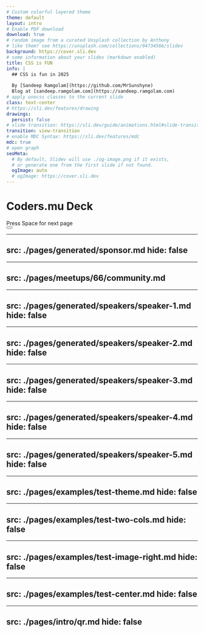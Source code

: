 ```yaml
---
# Custom colorful layered theme
theme: default
layout: intro
# Enable PDF download
download: true
# random image from a curated Unsplash collection by Anthony
# like them? see https://unsplash.com/collections/94734566/slidev
background: https://cover.sli.dev
# some information about your slides (markdown enabled)
title: CSS is FUN
info: |
  ## CSS is fun in 2025
  
  By [Sandeep Ramgolam](https://github.com/MrSunshyne)
  Blog at [sandeep.ramgolam.com](https://sandeep.ramgolam.com)
# apply unocss classes to the current slide
class: text-center
# https://sli.dev/features/drawing
drawings:
  persist: false
# slide transition: https://sli.dev/guide/animations.html#slide-transitions
transition: view-transition
# enable MDC Syntax: https://sli.dev/features/mdc
mdc: true
# open graph
seoMeta:
  # By default, Slidev will use ./og-image.png if it exists,
  # or generate one from the first slide if not found.
  ogImage: auto
  # ogImage: https://cover.sli.dev
---
```


# Coders.mu Deck



<div @click="$slidev.nav.next" class="mt-12 py-1" hover:bg="white op-10">
  Press Space for next page <carbon:arrow-right />
</div>

<div class="abs-br m-6 text-xl">
  <button @click="$slidev.nav.openInEditor()" title="Open in Editor" class="slidev-icon-btn">
    <carbon:edit />
  </button>
  <a href="https://github.com/slidevjs/slidev" target="_blank" class="slidev-icon-btn">
    <carbon:logo-github />
  </a>
</div>

<!--
The last comment block of each slide will be treated as slide notes. It will be visible and editable in Presenter Mode along with the slide. [Read more in the docs](https://sli.dev/guide/syntax.html#notes)
-->

---
src: ./pages/generated/sponsor.md
hide: false
---

---
src: ./pages/meetups/66/community.md
---

---
src: ./pages/generated/speakers/speaker-1.md
hide: false
---

---
src: ./pages/generated/speakers/speaker-2.md
hide: false
---

---
src: ./pages/generated/speakers/speaker-3.md
hide: false
---

---
src: ./pages/generated/speakers/speaker-4.md
hide: false
---

---
src: ./pages/generated/speakers/speaker-5.md
hide: false
---

---
src: ./pages/examples/test-theme.md
hide: false
---

---
src: ./pages/examples/test-two-cols.md
hide: false
---

---
src: ./pages/examples/test-image-right.md
hide: false
---

---
src: ./pages/examples/test-center.md
hide: false
---

---
src: ./pages/intro/qr.md
hide: false
---

